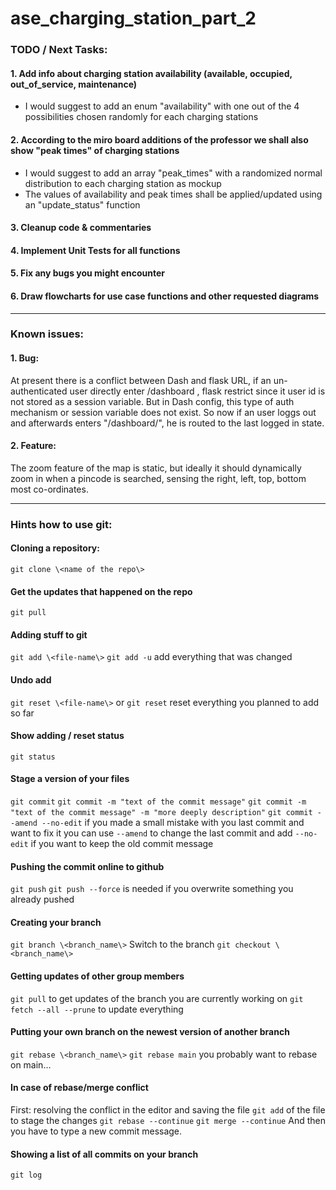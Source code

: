 # ase_charging_station_part_2

### TODO / Next Tasks:
#### 1. Add info about charging station availability (available, occupied, out_of_service, maintenance)
- I would suggest to add an enum "availability" with one out of the 4 possibilities chosen randomly for each charging stations
#### 2. According to the miro board additions of the professor we shall also show "peak times" of charging stations
- I would suggest to add an array "peak_times" with a randomized normal distribution to each charging station as mockup
- The values of availability and peak times shall be applied/updated using an "update_status" function
#### 3. Cleanup code & commentaries
#### 4. Implement Unit Tests for all functions
#### 5. Fix any bugs you might encounter
#### 6. Draw flowcharts for use case functions and other requested diagrams

---

### Known issues:
#### 1. Bug:
At present there is a conflict between Dash and flask URL, if an un-authenticated user directly enter /dashboard , flask restrict since it user id is not stored as a session variable. But in Dash config, this type of auth mechanism or session variable does not exist. So now if an user loggs out and afterwards enters "/dashboard/", he is routed to the last logged in state.

#### 2. Feature:
The zoom feature of the map is static, but ideally it should dynamically zoom in when a pincode is searched, sensing the right, left, top, bottom most co-ordinates.

---

### Hints how to use git:
#### Cloning a repository:
`git clone \<name of the repo\>`

#### Get the updates that happened on the repo
`git pull`

#### Adding stuff to git
`git add \<file-name\>`
`git add -u` add everything that was changed

#### Undo add
`git reset \<file-name\>` or
`git reset` reset everything you planned to add so far

#### Show adding / reset status
`git status`

#### Stage a version of your files
`git commit`
`git commit -m "text of the commit message"`
`git commit -m "text of the commit message" -m "more deeply description"`
`git commit --amend --no-edit` if you made a small mistake with you last commit and want to fix it
you can use `--amend` to change the last commit and add `--no-edit` if you want to keep the old commit
message

#### Pushing the commit online to github
`git push`
`git push --force` is needed if you overwrite something you already pushed

#### Creating your branch
`git branch \<branch_name\>`
Switch to the branch
`git checkout \<branch_name\>`

#### Getting updates of other group members
`git pull` to get updates of the branch you are currently working on
`git fetch --all --prune` to update everything

#### Putting your own branch on the newest version of another branch
`git rebase \<branch_name\>`
`git rebase main` you probably want to rebase on main...

#### In case of rebase/merge conflict
First: resolving the conflict in the editor and saving the file
`git add` of the file to stage the changes
`git rebase --continue`
`git merge --continue`
And then you have to type a new commit message.

#### Showing a list of all commits on your branch
`git log`
